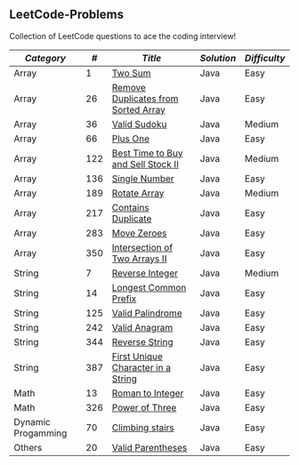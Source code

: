 <h2>LeetCode-Problems</h2>
<p>Collection of LeetCode questions to ace the coding interview!</p>

| *Category* |  *#* | *Title*                             | *Solution*   | *Difficulty*   |
|------------|------|-------------------------------------|--------------|----------------|
| Array  | 1   | <a href="https://github.com/migodi15/LeetCode-Problems/blob/main/two-sum/two-sum.java">Two Sum</a> | Java | Easy |
| Array  | 26  | <a href="https://github.com/migodi15/LeetCode-Problems/blob/main/remove-duplicates-from-sorted-array/remove-duplicates-from-sorted-array.java">Remove Duplicates from Sorted Array</a> | Java | Easy |
| Array  | 36  | <a href="https://github.com/migodi15/LeetCode-Problems/blob/main/valid-sudoku/valid-sudoku.java">Valid Sudoku</a> | Java | Medium |
| Array  | 66  | <a href="https://github.com/migodi15/LeetCode-Problems/blob/main/plus-one/plus-one.java">Plus One</a> | Java | Easy |
| Array  | 122 | <a href="https://github.com/migodi15/LeetCode-Problems/blob/main/best-time-to-buy-and-sell-stock-ii/best-time-to-buy-and-sell-stock-ii.java">Best Time to Buy and Sell Stock II</a> | Java | Medium |
| Array  | 136 | <a href="https://github.com/migodi15/LeetCode-Problems/blob/main/single-number/single-number.java">Single Number</a> | Java | Easy |
| Array  | 189 | <a href="https://github.com/migodi15/LeetCode-Problems/tree/main/rotate-array/rotate-array.java">Rotate Array</a> | Java | Medium |
| Array  | 217 | <a href="https://github.com/migodi15/LeetCode-Problems/blob/main/contains-duplicate/contains-duplicate.java">Contains Duplicate</a>  | Java | Easy |
| Array  | 283 | <a href="https://github.com/migodi15/LeetCode-Problems/blob/main/move-zeroes/move-zeroes.java">Move Zeroes</a> | Java | Easy |
| Array  | 350 | <a href="https://github.com/migodi15/LeetCode-Problems/blob/main/intersection-of-two-arrays-ii/intersection-of-two-arrays-ii.java">Intersection of Two Arrays II</a> | Java  | Easy |
| String | 7   | <a href="https://github.com/migodi15/LeetCode-Problems/blob/main/reverse-integer/reverse-integer.java">Reverse Integer</a> | Java | Medium |
| String | 14  | <a href="https://github.com/migodi15/LeetCode-Problems/tree/main/longest-common-prefix/longest-common-prefix.java">Longest Common Prefix</a> | Java | Easy |
| String | 125 | <a href="https://github.com/migodi15/LeetCode-Problems/blob/main/valid-palindrome/valid-palindrome.java">Valid Palindrome</a> | Java | Easy |
| String | 242 | <a href="https://github.com/migodi15/LeetCode-Problems/blob/main/valid-anagram/valid-anagram.java">Valid Anagram</a> | Java | Easy |
| String | 344 | <a href="https://github.com/migodi15/LeetCode-Problems/blob/main/reverse-string/reverse-string.java">Reverse String</a> | Java | Easy |
| String | 387 | <a href="https://github.com/migodi15/LeetCode-Problems/blob/main/first-unique-character-in-a-string/first-unique-character-in-a-string.java">First Unique Character in a String</a> | Java | Easy |
| Math   | 13  | <a href="https://github.com/migodi15/LeetCode-Problems/blob/main/roman-to-integer/roman-to-integer.java">Roman to Integer</a> | Java | Easy |
| Math   | 326 | <a href="https://github.com/migodi15/LeetCode-Problems/blob/main/power-of-three/power-of-three.java">Power of Three</a> | Java | Easy |
| Dynamic Progamming | 70  | <a href="https://github.com/migodi15/LeetCode-Problems/tree/main/climbing-stairs">Climbing stairs</a> | Java | Easy |
| Others | 20  | <a href="https://github.com/migodi15/LeetCode-Problems/tree/main/valid-parentheses">Valid Parentheses</a> | Java | Easy |
